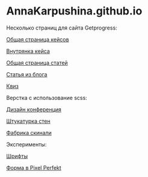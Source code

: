 
# AnnaKarpushina.github.io

Несколько страниц для сайта Getprogress:

[Общая страница кейсов](https://annakarpushina.github.io/Getprogress%20с%20vw/cases.html) 

[Внутрянка кейса](https://annakarpushina.github.io/Getprogress%20с%20vw/all-weddings.html) 

[Общая страница статей](https://annakarpushina.github.io/Getprogress%20с%20vw/blogs.html) 

[Статья из блога](https://annakarpushina.github.io/Getprogress%20с%20vw/blog.html) 

[Квиз](https://annakarpushina.github.io/Getprogress%20с%20vw/kviz.html) 


Верстка с использование scss: 

[Дизайн конференция](https://annakarpushina.github.io/Oggetto%20(scss)/) 

[Штукатурка стен](https://annakarpushina.github.io/ShtukaturkaSten/src/)



[Фабрика скинали](https://annakarpushina.github.io/landing%20Page/) 

Эксперименты:

[Шрифты](https://annakarpushina.github.io/14lessondz/src/)

[Форма в Pixel Perfekt](https://annakarpushina.github.io/MyPixelPerfekt/src/)

